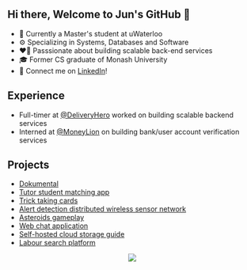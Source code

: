 ## Hi there, Welcome to Jun's GitHub 👋
- 🏫 Currently a Master's student at uWaterloo
- ⚙️ Specializing in Systems, Databases and Software
- ❤️‍🔥 Passsionate about building scalable back-end services
- 🎓 Former CS graduate of Monash University
- 🔗 Connect me on [LinkedIn](https://www.linkedin.com/in/itsjunqing/)!

## Experience 
- Full-timer at [@DeliveryHero](https://github.com/deliveryhero) worked on building scalable backend services
- Interned at [@MoneyLion](https://github.com/moneylion) on building bank/user account verification services

## Projects
- [Dokumental](https://github.com/itsjunqing/dokumental) 
- [Tutor student matching app](https://github.com/itsjunqing/tutor-student-matching)
- [Trick taking cards](https://github.com/itsjunqing/trick-taking-cards)
- [Alert detection distributed wireless sensor network](https://github.com/itsjunqing/alert-detection-distributed-wsn-mpi)
- [Asteroids gameplay](https://github.com/itsjunqing/asteriods)
- [Web chat application](https://github.com/itsjunqing/sThrive)
- [Self-hosted cloud storage guide](https://github.com/itsjunqing/tgf)
- [Labour search platform](https://github.com/itsjunqing/hackthevalley)

<p align="center">
<img src="https://streak-stats.demolab.com?user=itsjunqing&theme=monokai&hide_border=true&border_radius=10&date_format=M%20j%5B%2C%20Y%5D" />
</p>
